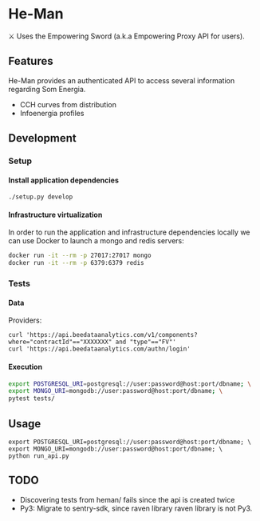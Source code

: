 # He-Man

⚔ Uses the Empowering Sword (a.k.a Empowering Proxy API for users).

## Features

He-Man provides an authenticated API to access several information regarding Som Energia.

- CCH curves from distribution
- Infoenergia profiles

## Development

### Setup

#### Install application dependencies
```shell
./setup.py develop
```

#### Infrastructure virtualization
In order to run the application and infrastructure dependencies locally
we can use Docker to launch a mongo and redis servers:

```bash
docker run -it --rm -p 27017:27017 mongo
docker run -it --rm -p 6379:6379 redis
```

### Tests

#### Data

Providers:

```shell
curl 'https://api.beedataanalytics.com/v1/components?where="contractId"=="XXXXXXX" and "type"=="FV"'
curl 'https://api.beedataanalytics.com/authn/login'
```


#### Execution
```bash
export POSTGRESQL_URI=postgresql://user:password@host:port/dbname; \
export MONGO_URI=mongodb://user:password@host:port/dbname; \
pytest tests/
```


## Usage
```shell
export POSTGRESQL_URI=postgresql://user:password@host:port/dbname; \
export MONGO_URI=mongodb://user:password@host:port/dbname; \
python run_api.py
```

## TODO

- Discovering tests from heman/ fails since the api is created twice
- Py3: Migrate to sentry-sdk, since raven library raven library is not Py3.

